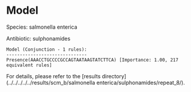 
# Model

Species: salmonella enterica

Antibiotic: sulphonamides

```
Model (Conjunction - 1 rules):
------------------------------
Presence(AAACCTGCCCCGCCAGTAATAAGTATCTTCA) [Importance: 1.00, 217 equivalent rules]

```

For details, please refer to the [results directory](../../../../../results/scm_b/salmonella enterica/sulphonamides/repeat_8/).

